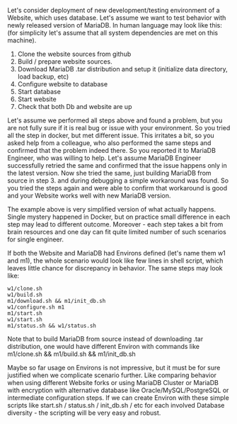 Let's consider deployment of new development/testing environment of a Website, which uses database. Let's assume we want to test behavior with newly released version of MariaDB.
In human language may look like this: (for simplicity let's assume that all system dependencies are met on this machine).

1. Clone the website sources from github
2. Build / prepare website sources.
3. Download MariaDB .tar distribution and setup it (initialize data directory, load backup, etc)
4. Configure website to database
5. Start database
6. Start website
7. Check that both Db and website are up

Let's assume we performed all steps above and found a problem, but you are not fully sure if it is real bug or issue with your environment. So you tried all the step in docker, but met different issue. This irritates a bit, so you asked help from a colleague, who also performed the same steps and confirmed that the problem indeed there. So you reported it to MariaDB Engineer, who was willing to help. Let's assume MariaDB Engineer successfully retried the same and confirmed that the issue happens only in the latest version. Now she tried the same, just building MariaDB from source in step 3. and during debugging a simple workaround was found. So you tried the steps again and were able to confirm that workaround is good and your Website works well with new MariaDB version.

The example above is very simplified version of what actually happens. Single mystery happened in Docker, but on practice small difference in each step may lead to different outcome. Moreover - each step takes a bit from brain resources and one day can fit quite limited number of such scenarios for single engineer.

If both the Website and MariaDB had Environs defined (let's name them w1 and m1), the whole scenario would look like few lines in shell script, which leaves little chance for discrepancy in behavior. The same steps may look like:
```set -e
w1/clone.sh
w1/build.sh
m1/download.sh && m1/init_db.sh
w1/configure.sh m1
m1/start.sh
w1/start.sh
m1/status.sh && w1/status.sh
```

Note that to build MariaDB from source instead of downloading .tar distribution, one would have different Environ with commands like m1/clone.sh && m1/build.sh && m1/init_db.sh

Maybe so far usage on Environs is not impressive, but it must be for sure justified when we complicate scenario further. Like comparing behavior when using different Website forks or using MariaDB Cluster or MariaDB with encryption with alternative database like Oracle/MySQL/PostgreSQL or intermediate configuration steps. If we can create Environ with these simple scripts like start.sh / status.sh / init_db.sh / etc for each involved Database diversity - the scripting will be very easy and robust.
